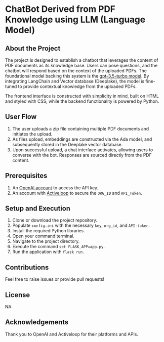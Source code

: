 # ChatBot Derived from PDF Knowledge using LLM (Language Model)

## About the Project
The project is designed to establish a chatbot that leverages the content of PDF documents as its knowledge base. Users can pose questions, and the chatbot will respond based on the context of the uploaded PDFs. The foundational model backing this system is the [gpt-3.5-turbo model](https://platform.openai.com/). By integrating LangChain and Vector database (Deeplake), the model is fine-tuned to provide contextual knowledge from the uploaded PDFs. 

The frontend interface is constructed with simplicity in mind, built on HTML and styled with CSS, while the backend functionality is powered by Python.

## User Flow
1. The user uploads a zip file containing multiple PDF documents and initiates the upload.
2. As files upload, embeddings are constructed via the Ada model, and subsequently stored in the Deeplake vector database.
3. Upon successful upload, a chat interface activates, allowing users to converse with the bot. Responses are sourced directly from the PDF content.

## Prerequisites
1. An [OpenAI account](https://platform.openai.com/account/api-keys) to access the API key.
2. An account with [Activeloop](https://www.activeloop.ai/) to secure the `ORG_ID` and `API_Token`.

## Setup and Execution
1. Clone or download the project repository.
2. Populate `config.ini` with the necessary `key`, `org_id`, and `API-token`.
3. Install the required Python libraries.
4. Open your command terminal.
5. Navigate to the project directory.
6. Execute the command `set FLASK_APP=app.py`.
7. Run the application with `flask run`.

## Contributions
Feel free to raise issues or provide pull requests!

## License
NA

## Acknowledgements
Thank you to OpenAI and Activeloop for their platforms and APIs.
